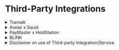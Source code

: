 # Third-Party Integrations

<details>

<summary>Transak</summary>

**What is Transak?**

Transak is a developer integration toolkit that enables onboarding of users to buy/sell crypto in any blockchain app, website or web plugin. Transak helps onboard mainstream users into dApp, protocol, game or wallet app.

**Transak on** [**KyberSwap.com**](http://kyberswap.com/)

Transak is integrated on KyberSwap through a browser integration that will redirect users to Transak to access their fiat on ramp services.

\*All of the KYC, regulation & compliance, fiat payment methods, and crypto coverage are solely handled by Transak.

Clicking "Buy Crypto" will bring you to a third party website, owned and operated by an independent party over which KyberSwap has no control ("[**Third Party Website**](https://global.transak.com/)").

For support, please contact Transak [**here**](https://support.transak.com/)**.**

Click here for more information on [**Transak**](https://docs.transak.com/docs/what-is-transak)

</details>

<details>

<summary>Axelar x Squid</summary>

**What is Axelar?**

Axelar delivers secure cross-chain communication for Web3, enabling you to build Interchain dApps that grow beyond a single chain. _Secure_ means Axelar is built on proof-of-stake, the battle-tested approach used by Ethereum, Polygon, Cosmos, and more. _Cross-chain communication_ means you can build a complete experience for your users that lets them interact with any asset, any application, on any chain with one click.

Click [**here**](https://docs.axelar.dev/) for more information on Axelar.

**What is axlUSDC?**

axlUSDC is a wrapped, multi-chain representation of USDC, a dollar stablecoin. For each unit of axlUSDC, there is a unit of USDC locked in an Axelar Gateway on Ethereum. axlUSDC is secured by a dynamic validator set running delegated Proof-of-Stake, which holds key shares in the Axelar Gateways via multi-party cryptography.

Click [**here**](https://docs.axelar.dev/learn/axlusdc) for more information on axlUSDC.

**What is Squid?**

Squid is the cross-chain swap and liquidity routing protocol on [Axelar Network](https://axelar.network/).

Squid utilises existing DEXs to swap and send any native token between chains. This can be done via their SDK, Front End or Contracts directly.

Swaps are composable with Axelar's generalised message passing, so Squid can enable _one-click_ transactions between any application and any user, using any asset.

Buy NFTs from any marketplace, use multi-chain DeFi, play a game on another chain, all without signing multiple transactions or downloading multiple wallets.

Click [**here**](https://docs.squidrouter.com/) for more information on Squid.

**Why Axelar x Squid?**

<img src="../.gitbook/assets/Squid_LiquidityModel (1).jpg" alt="" data-size="original">

By routing transactions through axlUSDC/USDC stable swap pools as well as USDC/native token pools, Squid supports swapping of any token combination across supported chains. Built on top of Axelar, Squid leverages Axelar's general cross-chain messaging abilities as well as its axlUSDC ecosystem to enable secure cross-chain token swaps.

**Axelar x Squid on** [**KyberSwap.com**](https://kyberswap.com/)

Squid is integrated on KyberSwap through API front end functionality to provide users with an option to conveniently swap tokens across the following supported chains:

* Ethereum (ChainID: 1)
* BSC (ChainID: 56)
* Arbitrum (ChainID: 42161)
* Polygon (ChainID: 137)
* Fantom (ChainID: 250)
* Avalanche (ChainID: 43114)

</details>

<details>

<summary>PayMaster x HoldStation</summary>

**What is PayMaster?**

Paymasters are smart contracts that able to pay gas fees for users. A Paymaster conversely, can sponsor transactions for users, enabling users to pay transaction fees in ERC20 tokens. This innovative approach to account management significantly enhances user experience, security, and flexibility, paving the way for broader adoption of blockchain technology.

The concept of paymasters, designed to enhance flexibility, user experience and transaction sponsorship in ERC-20 tokens, respectively. Despite some similarities with Ethereum's EIP 4337, key differences shape zkSync's unique account management approach.

To interact with a paymaster, EOA users sign their EIP-712 transaction.

Click [**here**](https://twitter.com/zksync/status/1595085984487837696?s=61\&t=dzZ-VSBCMZBnCBKauuc5Pg) for more information on PayMaster.

**PayMaster powered by HoldStation on** [**KyberSwap.com**](http://kyberswap.com/)

PayMaster is integrated on KyberSwap's Aggregator that will allow the users to access its account abstraction capabilities.

This development empowers KyberSwap users by offering the flexibility to pay gas fees using various tokens such as $USDC, $USDT, (wBTC TBA) and $HOLD

<img src="../.gitbook/assets/IMG_6812 (1).jpeg" alt="" data-size="original">

One of the standout features of this launch is that users are no longer required to maintain ETH in their wallets. This enhancement simplifies the user experience and adds a new layer of convenience to the KyberSwap platform.

_Disclaimer:_ _The PayMaster module & contracts integrated on KyberSwap was developed and is operated by HoldStation. KyberSwap doesn't hold any responsibility over the feature._

</details>

<details>

<summary>BLINK</summary>

**What is Blink?**

Blink Protect [RPC](../getting-started/foundational-topics/decentralized-technologies/rpc.md) allows regular users to easily submit their transactions to the Blink Auction by using a custom RPC endpoint in their wallet. Everything should be the same for users, except transactions are sent to the Blink builder instead of the public mempool.

Endpoint: [https://ethereum-mev-protection.kyberengineering.io/](https://ethereum-mev-protection.kyberengineering.io/)

Key benefits to using the Blink RPC endpoint:

* **Frontrunning protection:** your transaction will not be seen by hungry sandwich bots in the public mempool.
*   **No failed transactions:** your transaction will only be included if it doesn't include any reverts, so you don't pay for failed transactions.

    > Note: your transaction could be uncled, emitted to the mempool, and then included on-chain.

Privacy notice: **Blink RPC does not track** any kind of user information (i.e. IP, location, etc.). No user information is ever stored or even logged.

Click [here](https://github.com/KyberNetwork/kyberswap-interface/commit/5ca7103e0099afe9c3e92fa0df7ed383fc03fdf3) for more information on Blink RPC.

**Blink on** [**KyberSwap.com**](https://kyberswap.com/swap/ethereum)

KyberSwap provides its user the option to conveniently connect to the Blink RPC when trading on the Ethereum mainnet.

</details>

<details>

<summary>Disclaimer on use of Third-party Integration/Service</summary>

For ease of communication, KyberSwap is referred to as "we" in this disclaimer. Any natural persons or other entities who engages in any activities on KyberSwap shall be considered as the user of KyberSwap, and is referred to as "you" in the disclaimer. We hereby remind you of the risks involved in using third-party services (referred to herein as “third-party services”).

1. Your use of any third-party services on KyberSwap is your personal decision and we have no control over it.
2. We are not responsible for the audit of any third-party services, nor do we make any commitments or guarantees on the validity, accuracy, correctness, reliability, quality, stability, completeness and/or timeliness of the technology and information involved in such third-party services and their associated services.
3. You are solely responsible for all outcomes arising from your choice to use the third-party services and their associated services.
4. You shall make your own judgement and evaluation as to whether any third-party services and its associated services comply with the applicable laws, regulations and relevant policy requirements of your jurisdiction. We do not provide any recommendation and opinions on this subject apart from recommending you to strictly abide by the laws and regulations of your jurisdiction.
5. Outcomes and occurrences which arise out of your use of any third-party services, including but not limited to legal issues, contract liability issues, and economic loss issues, shall be resolved between you and the relevant third-party services. We are not responsible for the resolution of any outcomes or disputes arising from your choice to use the third-party services.
6. We will not share any information with any third-party services unless under your consent. Once we receive your consent, you shall be solely responsible for all legal liabilities and disputes resulting from any third-party services access to your personal information and such labilities and disputes shall be resolved between you and the relevant third-party services.

**Our provision of access to third-party services on KyberSwap does not amount to any kind of recommendation, endorsement, or advice to use any third-party services or its associated services.**

</details>
